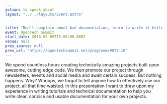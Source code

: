 ```yaml
---
action: to speak about
layout: "../../layouts/Event.astro"


title: "Don't complain about bad documentation, learn to write it better!"
event: OpenTech Summit
start_date: 2016-05-05T15:00:00.000Z
venue: null
pres_source: null
pres_url: 'https://opentechsummit.net/programm/#OT2-10'
---
```


We spend countless hours creating technically amazing projects built upon awesome, cutting edge code. We then promote our project through newsletters, events and social media and await certain success. But nothing happens. Why? Whoops, we forgot to tell anyone how to effectively use our project, all that time waisted. In this presentation I want to draw upon my experience in writing tutorials and technical documentation to help you write clear, concise and usable documentation for your own projects.
